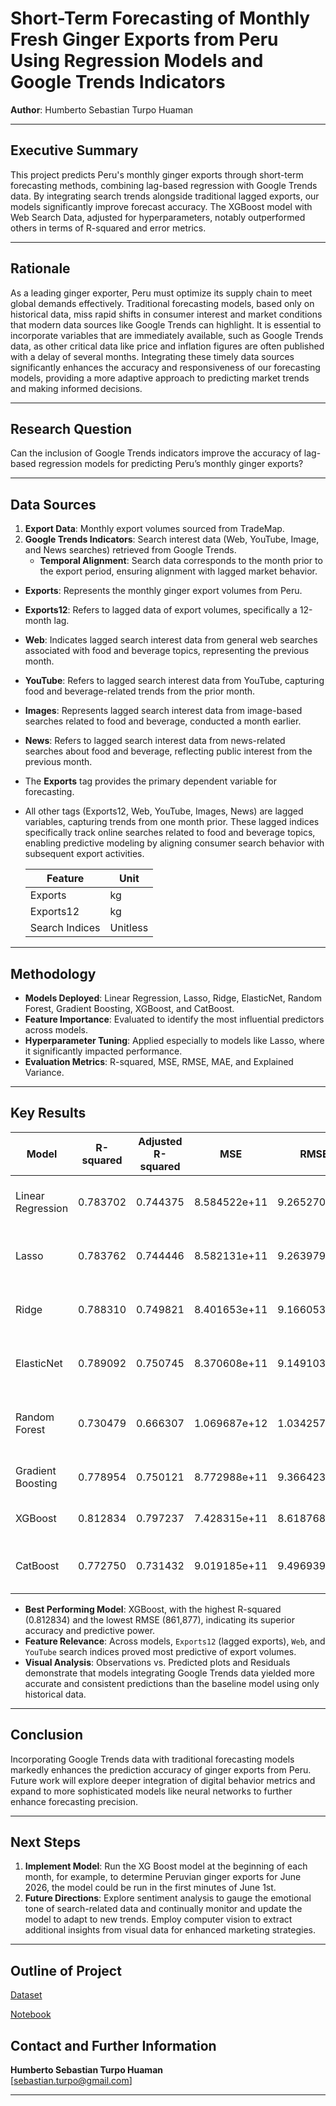 # **Short-Term Forecasting of Monthly Fresh Ginger Exports from Peru Using Regression Models and Google Trends Indicators**

**Author**: Humberto Sebastian Turpo Huaman

---

## **Executive Summary**
This project predicts Peru's monthly ginger exports through short-term forecasting methods, combining lag-based regression with Google Trends data. By integrating search trends alongside traditional lagged exports, our models significantly improve forecast accuracy. The XGBoost model with Web Search Data, adjusted for hyperparameters, notably outperformed others in terms of R-squared and error metrics.

---

## **Rationale**
As a leading ginger exporter, Peru must optimize its supply chain to meet global demands effectively. Traditional forecasting models, based only on historical data, miss rapid shifts in consumer interest and market conditions that modern data sources like Google Trends can highlight. It is essential to incorporate variables that are immediately available, such as Google Trends data, as other critical data like price and inflation figures are often published with a delay of several months. Integrating these timely data sources significantly enhances the accuracy and responsiveness of our forecasting models, providing a more adaptive approach to predicting market trends and making informed decisions.

---

## **Research Question**
Can the inclusion of Google Trends indicators improve the accuracy of lag-based regression models for predicting Peru’s monthly ginger exports?

---

## **Data Sources**
1. **Export Data**: Monthly export volumes sourced from TradeMap.  
2. **Google Trends Indicators**: Search interest data (Web, YouTube, Image, and News searches) retrieved from Google Trends.
   - **Temporal Alignment**: Search data corresponds to the month prior to the export period, ensuring alignment with lagged market behavior.

- **Exports**: Represents the monthly ginger export volumes from Peru.
- **Exports12**: Refers to lagged data of export volumes, specifically a 12-month lag.
- **Web**: Indicates lagged search interest data from general web searches associated with food and beverage topics, representing the previous month.
- **YouTube**: Refers to lagged search interest data from YouTube, capturing food and beverage-related trends from the prior month.
- **Images**: Represents lagged search interest data from image-based searches related to food and beverage, conducted a month earlier.
- **News**: Refers to lagged search interest data from news-related searches about food and beverage, reflecting public interest from the previous month.


- The **Exports** tag provides the primary dependent variable for forecasting.
- All other tags (Exports12, Web, YouTube, Images, News) are lagged variables, capturing trends from one month prior. These lagged indices specifically track online searches related to food and beverage topics, enabling predictive modeling by aligning consumer search behavior with subsequent export activities.


   | Feature             | Unit       |
   |---------------------|------------|
   | Exports             | kg         |
   | Exports12           | kg         |
   | Search Indices      | Unitless   |


---

## **Methodology**
- **Models Deployed**: Linear Regression, Lasso, Ridge, ElasticNet, Random Forest, Gradient Boosting, XGBoost, and CatBoost.
- **Feature Importance**: Evaluated to identify the most influential predictors across models.
- **Hyperparameter Tuning**: Applied especially to models like Lasso, where it significantly impacted performance.
- **Evaluation Metrics**: R-squared, MSE, RMSE, MAE, and Explained Variance.

---

## **Key Results**

| Model              | R-squared | Adjusted R-squared | MSE          | RMSE       | MAE        | Explained Variance | Best Hyperparameters                                           | Features Included          |
|--------------------|-----------|--------------------|--------------|------------|------------|--------------------|-----------------------------------------------------------------|----------------------------|
| Linear Regression  | 0.783702  | 0.744375           | 8.584522e+11 | 9.265270e+05 | 730567.284 | 0.785636          | None                                                            | Exports12, Web, Images, News |
| Lasso              | 0.783762  | 0.744446           | 8.582131e+11 | 9.263979e+05 | 730463.362 | 0.785699          | {'alpha': 100.0}                                               | Exports12, Web, Images, News |
| Ridge              | 0.788310  | 0.749821           | 8.401653e+11 | 9.166053e+05 | 719015.584 | 0.790793          | {'alpha': 2.559547922699533}                                   | Exports12, Web, Images, News |
| ElasticNet         | 0.789092  | 0.750745           | 8.370608e+11 | 9.149103e+05 | 717685.110 | 0.791701          | {'alpha': 0.29763514416313164, 'l1_ratio': 0.9}                | Exports12, Web, Images, News |
| Random Forest      | 0.730479  | 0.666307           | 1.069687e+12 | 1.034257e+06 | 711209.146 | 0.742740          | {'max_depth': 20, 'min_samples_split': 2}                      | Exports12, YouTube, Web, News, Images |
| Gradient Boosting  | 0.778954  | 0.750121           | 8.772988e+11 | 9.366423e+05 | 775524.042 | 0.782565          | {'learning_rate': 0.01, 'max_depth': 5, 'n_estimators': 200}   | Exports12, Web, YouTube |
| XGBoost            | 0.812834  | 0.797237           | 7.428315e+11 | 8.618768e+05 | 699269.840 | 0.820288          | {'learning_rate': 0.01, 'max_depth': 3, 'n_estimators': 300}   | Exports12, Web, YouTube |
| CatBoost           | 0.772750  | 0.731432           | 9.019185e+11 | 9.496939e+05 | 668807.548 | 0.778505          | {'depth': 6, 'iterations': 1000, 'learning_rate': 0.03}        | Exports12, YouTube, Web, News |




- **Best Performing Model**: XGBoost, with the highest R-squared (0.812834) and the lowest RMSE (861,877), indicating its superior accuracy and predictive power.
- **Feature Relevance**: Across models, `Exports12` (lagged exports), `Web`, and `YouTube` search indices proved most predictive of export volumes.
- **Visual Analysis**: Observations vs. Predicted plots and Residuals demonstrate that models integrating Google Trends data yielded more accurate and consistent predictions than the baseline model using only historical data.

---

## **Conclusion**
Incorporating Google Trends data with traditional forecasting models markedly enhances the prediction accuracy of ginger exports from Peru. Future work will explore deeper integration of digital behavior metrics and expand to more sophisticated models like neural networks to further enhance forecasting precision.

---


## **Next Steps**
1. **Implement Model**: Run the XG Boost model at the beginning of each month, for example, to determine Peruvian ginger exports for June 2026, the model could be run in the first minutes of June 1st.
2. **Future Directions**: Explore sentiment analysis to gauge the emotional tone of search-related data and continually monitor and update the model to adapt to new trends. Employ computer vision to extract additional insights from visual data for enhanced marketing strategies.

---

## **Outline of Project**
[Dataset](https://github.com/humbertoturpo/CapstoneProject2/tree/main/data)

[Notebook](https://github.com/humbertoturpo/CapstoneProject2/blob/main/CapstoneGinger.ipynb)






## **Contact and Further Information**
**Humberto Sebastian Turpo Huaman**  
[sebastian.turpo@gmail.com]  

---
